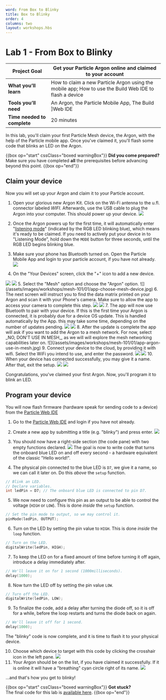```yaml
---
word: From Box to Blinky
title: Box to Blinky
order: 4
columns: two
layout: workshops.hbs
---
```


# Lab 1 - From Box to Blinky

| **Project Goal**            | Get your Particle Argon online and claimed to your account                                                               |
| --------------------------- | ------------------------------------------------------------------------------------------------------------------------ |
| **What you’ll learn**       | How to claim a new Particle Argon using the mobile app; How to use the Build Web IDE to flash a device |
| **Tools you’ll need**       | An Argon, the Particle Mobile App, The Build ]Web IDE                                    |
| **Time needed to complete** | 20 minutes                                                                                                               |

In this lab, you'll claim your first Particle Mesh device, the Argon, with the help of the Particle mobile app. Once you've claimed it, you'll flash some code that blinks an LED on the Argon.

{{box op="start" cssClass="boxed warningBox"}}
**Did you come prepared?**</br>
Make sure you have completed **all** the prerequisites before advancing beyond this point.
{{box op="end"}}

## Claim your device

Now you will set up your Argon and claim it to your Particle account.

1. Open your glorious new Argon Kit. Click on the Wi-Fi antenna to the u.fl. connector labeled _WIFI_. Afterwards, use the USB cable to plug the Argon into your computer. This should power up your device.
![](/assets/images/workshops/mesh-101/01/Argon-plugged-in.JPG)
2. Once the Argon powers up for the first time, it will automatically enter "[listening mode](https://docs.particle.io/tutorials/device-os/led/argon/#listening-mode)" (indicated by the RGB LED blinking blue), which means it's ready to be claimed. If you need to actively put your device in to "Listening Mode", hold down the `MODE` button for three seconds, until the RGB LED begins blinking blue.

3. Make sure your phone has Bluetooth turned on. Open the Particle Mobile App and login to your particle account, if you have not already.
![](/assets/images/workshops/mesh-101/01/app-login-filled.jpg)
4.  On the "Your Devices" screen, click the "+" icon to add a new device.
<img src="/assets/images/workshops/mesh-101/01/app-your-devices-empty.jpg" class="two-per-line" />
<img src="/assets/images/workshops/mesh-101/01/app-add-device.jpg" class="two-per-line" />
5.  Select the "Mesh" option and choose the "Argon" option.
![](/assets/images/workshops/mesh-101/01/app-choose-mesh-device.jpg)
6.  The next screen will instruct you to find the data matrix printed on your Argon and scan it with your Phone's camera. Make sure to allow the app to access your camera to complete this step.
<img src="/assets/images/workshops/mesh-101/01/app-argon-get-ready.jpg" class="two-per-line" />
<img src="/assets/images/workshops/mesh-101/01/app-argon-scan-sticker.jpg" class="two-per-line" />
7. The app will now use Bluetooth to pair with your device. If this is the first time your Argon is connected, it is probably due for a device OS update. This is handled automatically by the App. this may take some time, depending on the number of updates pending.
<img src="/assets/images/workshops/mesh-101/01/app-update-device-os.jpg" class="two-per-line" />
<img src="/assets/images/workshops/mesh-101/01/app-updating-device-os.jpg" class="two-per-line" />
8. After the update is complete the <!--Argon will return to listening mode (blinking blue) and the-->app will ask if you want to add the Argon to a mesh network. For now, select _NO, DON'T USE IN MESH_, as we will will explore the mesh networking capabilities later on.
![](/assets/images/workshops/mesh-101/01/app-argon-use-in-mesh.jpg)
9. Connect your device to the cloud, by providing it with wifi. Select the WiFi you intend to use, and enter the password.
<img src="/assets/images/workshops/mesh-101/01/app-argon-choose-wifi.jpg" class="two-per-line" />
<img src="/assets/images/workshops/mesh-101/01/app-argon-connecting-to-cloud.jpg" class="two-per-line" />
10. When your device has connected successfully, you may give it a name. After that, exit the setup.
<img src="/assets/images/workshops/mesh-101/01/app-argon-give-name.jpg" class="two-per-line" />
<img src="/assets/images/workshops/mesh-101/01/app-lets-get-building.jpg" class="two-per-line" />

Congratulations, you've claimed your first Argon. Now, you'll program it to blink an LED.

## Program your device

You will now flash firmware (hardware speak for sending code to a device) from the [Particle Web IDE](https://build.particle.io/build/)

1. Go to the [Particle Web IDE](https://build.particle.io/build/) and login if you have not already.

2. Create a new app by submitting a title (e.g. "blinky") and press enter.
![](/assets/images/workshops/mesh-101/01/webide-new-app.png)
3. You should now have a right-side section (the code pane) with two empty functions declared.
![](/assets/images/workshops/mesh-101/01/webide-empty-app.png)
The goal is now to write code that turns the onboard blue LED on and off every second - a hardware equivalent of the classic "Hello world!".
4. The physical pin connected to the blue LED is `D7`, we give it a name, so we can call it later on. Do this _above_ the `setup` function.
```cpp
// Blink an LED.
// Declare variables.
int ledPin = D7; // The onboard blue LED is connected to pin D7.
```
5. We now need to configure this pin as an output to be able to control the voltage (`HIGH` or `LOW`). This is done _inside_ the `setup` function.
```cpp
// Set the pin mode to output, so we may control it.
pinMode(ledPin, OUTPUT);
```
6. Turn on the LED by setting the pin value to `HIGH`. This is done _inside_ the `loop` function.
```cpp
// Turn on the LED.
digitalWrite(ledPin, HIGH);
```
7. To keep the LED on for a fixed amount of time before turning it off again, introduce a delay immediately after.
```cpp
// We'll leave it on for 1 second (1000milliseconds).
delay(1000);
```
8. Now turn the LED off by setting the pin value `LOW`.
```cpp
// Turn off the LED.
digitalWrite(ledPin, LOW);
```
9. To finalize the code, add a delay after turning the diode off, so it is off for a while, before the loop restarts and turns the diode back on again.
```cpp
// We'll leave it off for 1 second.
delay(1000);
```
The "blinky" code is now complete, and it is time to flash it to your physical device.

10. Choose which device to target with this code by clicking the crosshair icon in the left pane.
![](/assets/images/workshops/mesh-101/01/webide-devices.png)
11. Your Argon should be on the list, if you have claimed it successfully. If it is online it will have a "breathing" cyan circle right of its name.
    ![](/assets/images/workshops/mesh-101/01/webide-device-list.png)

...and that's how you get to blinky!

{{box op="start" cssClass="boxed warningBox"}}
**Got stuck?**</br>
The final code for this lab is [available here](https://go.particle.io/shared_apps/5bfefd038bf964af88000409).
{{box op="end"}}
